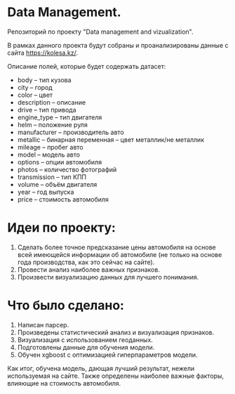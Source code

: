 # Data Management.

Репозиторий по проекту "Data management and vizualization".

В рамках данного проекта будут собраны и проанализированы данные с сайта https://kolesa.kz/.

Описание полей, которые будет содержать датасет:
* body – тип кузова
* city – город
* color – цвет
* description – описание
* drive – тип привода
* engine_type – тип двигателя
* helm – положение руля
* manufacturer – производитель авто
* metallic – бинарная переменная – цвет металлик/не металлик
* mileage – пробег авто
* model – модель авто
* options – опции автомобиля
* photos – количество фотографий
* transmission – тип КПП
* volume – объём двигателя
* year – год выпуска
* price – стоимость автомобиля

# Идеи по проекту:
1. Сделать более точное предсказание цены автомобиля на основе всей имеющейся информации об автомобиле (не только на основе года производства, как это сейчас на сайте).
2. Провести анализ наиболее важных признаков.
3. Произвести визуализацию данных для лучшего понимания.

# Что было сделано:
1. Написан парсер.
2. Произведены статистический анализ и визуализация признаков.
3. Визуализация с использованием геоданных.
4. Подготовлены данные для обучения модели.
5. Обучен xgboost с оптимизацией гиперпараметров модели.

Как итог, обучена модель, дающая лучший результат, нежели используемая на сайте. Также определены наиболее важные факторы, влияющие на стоимость автомобиля.

